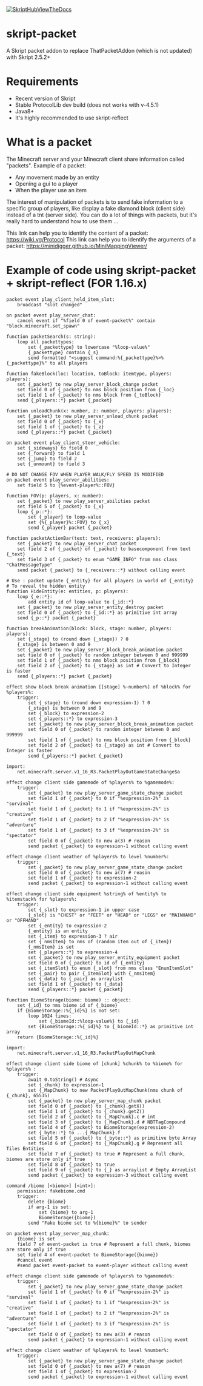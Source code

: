 [![SkriptHubViewTheDocs](http://skripthub.net/static/addon/ViewTheDocsButton.png)](http://skripthub.net/docs/?addon=skript-packet)

# skript-packet
A Skript packet addon to replace ThatPacketAddon (which is not updated) with Skript 2.5.2+

# Requirements
 - Recent version of Skript
 - Stable ProtocolLib dev build (does not works with v-4.5.1)
 - Java8+
 - It's highly recommended to use skript-reflect

# What is a packet
The Minecraft server and your Minecraft client share information called "packets".
Example of a packet:  
 - Any movement made by an entity
 - Opening a gui to a player
 - When the player use an item

The interest of manipulation of packets is to send fake information to a specific group of players, like display a fake diamond block (client side) instead of a tnt (server side).
You can do a lot of things with packets, but it's really hard to understand how to use them ...

This link can help you to identify the content of a packet: https://wiki.vg/Protocol
This link can help you to identify the arguments of a packet: https://minidigger.github.io/MiniMappingViewer/
 
# Example of code using skript-packet + skript-reflect (FOR 1.16.x)

```applescript
packet event play_client_held_item_slot:
    broadcast "slot changed"
    
on packet event play_server_chat:
    cancel event if "%field 0 of event-packet%" contain "block.minecraft.set_spawn"
```

```applescript
function packetSearch(s: string):
    loop all packettypes:
        set {_packettype} to lowercase "%loop-value%"
        {_packettype} contain {_s}
        send formatted "<suggest command:%{_packettype}%>%{_packettype}%" to all players
```

```applescript
function fakeBlock(loc: location, toBlock: itemtype, players: players):
    set {_packet} to new play_server_block_change packet
    set field 0 of {_packet} to nms block position from {_loc}
    set field 1 of {_packet} to nms block from {_toBlock}
    send {_players::*} packet {_packet}
```

```applescript
function unloadChunk(x: number, z: number, players: players):
    set {_packet} to new play_server_unload_chunk packet
    set field 0 of {_packet} to {_x}
    set field 1 of {_packet} to {_z}
    send {_players::*} packet {_packet}
```

```applescript
on packet event play_client_steer_vehicle:
    set {_sideways} to field 0
    set {_forward} to field 1
    set {_jump} to field 2
    set {_unmount} to field 3
```

```applescript
# DO NOT CHANGE FOV WHEN PLAYER WALK/FLY SPEED IS MODIFIED
on packet event play_server_abilities:
    set field 5 to {%event-player%::FOV}

function FOV(p: players, x: number):
    set {_packet} to new play_server_abilities packet
    set field 5 of {_packet} to {_x}
    loop {_p::*}:
        set {_player} to loop-value
        set {%{_player}%::FOV} to {_x}
        send {_player} packet {_packet}
```

```applescript
function packetActionBar(text: text, receivers: players):
    set {_packet} to new play_server_chat packet
    set field 2 of {_packet} of {_packet} to basecomponent from text {_text}
    set field 3 of {_packet} to enum "GAME_INFO" from nms class "ChatMessageType"
    send packet {_packet} to {_receivers::*} without calling event
```

```applescript
# Use : packet update {_entity} for all players in world of {_entity}
# To reveal the hidden entity
function HideEntity(e: entities, p: players):
    loop {_e::*}:
        add entity id of loop-value to {_id::*}
    set {_packet} to new play_server_entity_destroy packet
    set field 0 of {_packet} to {_id::*} as primitive int array
    send {_p::*} packet {_packet}
```


```applescript
function breakAnimation(block: block, stage: number, players: players):
    set {_stage} to (round down {_stage}) ? 0
    {_stage} is between 0 and 9
    set {_packet} to new play_server_block_break_animation packet
    set field 0 of {_packet} to random integer between 0 and 999999
    set field 1 of {_packet} to nms block position from {_block}
    set field 2 of {_packet} to {_stage} as int # Convert to Integer is faster
    send {_players::*} packet {_packet}

effect show block break animation [[stage] %-number%] of %block% for %players%:
    trigger:
        set {_stage} to (round down expression-1) ? 0
        {_stage} is between 0 and 9
        set {_block} to expression-2
        set {_players::*} to expression-3
        set {_packet} to new play_server_block_break_animation packet
        set field 0 of {_packet} to random integer between 0 and 999999
        set field 1 of {_packet} to nms block position from {_block}
        set field 2 of {_packet} to {_stage} as int # Convert to Integer is faster
        send {_players::*} packet {_packet}
```

```applescript
import:
    net.minecraft.server.v1_16_R3.PacketPlayOutGameStateChange$a

effect change client side gamemode of %players% to %gamemode%:
    trigger:
        set {_packet} to new play_server_game_state_change packet
        set field 1 of {_packet} to 0 if "%expression-2%" is "survival"
        set field 1 of {_packet} to 1 if "%expression-2%" is "creative"
        set field 1 of {_packet} to 2 if "%expression-2%" is "adventure"
        set field 1 of {_packet} to 3 if "%expression-2%" is "spectator" 
        set field 0 of {_packet} to new a(3) # reason
        send packet {_packet} to expression-1 without calling event

effect change client weather of %players% to level %number%:
    trigger:
        set {_packet} to new play_server_game_state_change packet
        set field 0 of {_packet} to new a(7) # reason
        set field 1 of {_packet} to expression-2
        send packet {_packet} to expression-1 without calling event
```

```applescript
effect change client side equipment %string% of %entity% to %itemstack% for %players%:
    trigger:
        set {_slot} to expression-1 in upper case
        {_slot} is "CHEST" or "FEET" or "HEAD" or "LEGS" or "MAINHAND" or "OFFHAND"
        set {_entity} to expression-2
        {_entity} is an entity
        set {_item} to expression-3 ? air
        set {_nmsItem} to nms of (random item out of {_item})
        {_nmsItem} is set
        set {_players::*} to expression-4
        set {_packet} to new play_server_entity_equipment packet
        set field 0 of {_packet} to id of {_entity}
        set {_itemSlot} to enum {_slot} from nms class "EnumItemSlot"
        set {_pair} to pair {_itemSlot} with {_nmsItem}
        set {_data} to {_pair} as arraylist
        set field 1 of {_packet} to {_data}
        send {_players::*} packet {_packet}
```

```applescript
function BiomeStorage(biome: biome) :: object:
    set {_id} to nms biome id of {_biome}
    if {BiomeStorage::%{_id}%} is not set:
        loop 1024 times:
            set {_biomeId::%loop-value%} to {_id}
        set {BiomeStorage::%{_id}%} to {_biomeId::*} as primitive int array
    return {BiomeStorage::%{_id}%}

import:
    net.minecraft.server.v1_16_R3.PacketPlayOutMapChunk

effect change client side biome of [chunk] %chunk% to %biome% for %players% :
    trigger:
        await 0.toString() # Async
        set {_chunk} to expression-1
        set {_MapChunk} to new PacketPlayOutMapChunk(nms chunk of {_chunk}, 65535)
        set {_packet} to new play_server_map_chunk packet
        set field 0 of {_packet} to {_chunk}.getX()
        set field 1 of {_packet} to {_chunk}.getZ()
        set field 2 of {_packet} to {_MapChunk}.c # int
        set field 3 of {_packet} to {_MapChunk}.d # NBTTagCompound
        set field 4 of {_packet} to BiomeStorage(expression-2)
        set {_byte::*} to ...{_MapChunk}.f
        set field 5 of {_packet} to {_byte::*} as primitive byte Array
        set field 6 of {_packet} to {_MapChunk}.g # Represent all Tiles Entities
        set field 7 of {_packet} to true # Represent a full chunk, biomes are store only if true
        set field 8 of {_packet} to true
        set field 9 of {_packet} to {_} as arraylist # Empty ArrayList
        send packet {_packet} to expression-3 without calling event
        
command /biome [<biome>] [<int>]:
    permission: fakebiome.cmd
    trigger:
        delete {biome}
        if arg-1 is set:
            set {biome} to arg-1
            BiomeStorage({biome})
        send "Fake biome set to %{biome}%" to sender

on packet event play_server_map_chunk:
    {biome} is set
    field 7 of event-packet is true # Represent a full chunk, biomes are store only if true
    set field 4 of event-packet to BiomeStorage({biome})
    #cancel event
    #send packet event-packet to event-player without calling event
```

```applescript
effect change client side gamemode of %players% to %gamemode%:
    trigger:
        set {_packet} to new play_server_game_state_change packet
        set field 1 of {_packet} to 0 if "%expression-2%" is "survival"
        set field 1 of {_packet} to 1 if "%expression-2%" is "creative"
        set field 1 of {_packet} to 2 if "%expression-2%" is "adventure"
        set field 1 of {_packet} to 3 if "%expression-2%" is "spectator" 
        set field 0 of {_packet} to new a(3) # reason
        send packet {_packet} to expression-1 without calling event
```

```applescript
effect change client weather of %players% to level %number%:
    trigger:
        set {_packet} to new play_server_game_state_change packet
        set field 0 of {_packet} to new a(7) # reason
        set field 1 of {_packet} to expression-2
        send packet {_packet} to expression-1 without calling event
```
